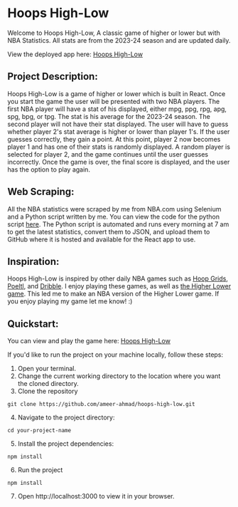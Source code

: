 # Hoops High-Low

Welcome to Hoops High-Low, A classic game of higher or lower but with NBA Statistics. All stats are from the 2023-24 season and are updated daily.

View the deployed app here: [Hoops High-Low](https://ameer-ahmad.github.io/hoops-high-low/)

## Project Description: 
Hoops High-Low is a game of higher or lower which is built in React. Once you start the game the user will be presented with two NBA players. The first NBA player will have a stat of his displayed, either mpg, ppg, rpg, apg, spg, bpg, or tpg. The stat is his average for the 2023-24 season. The second player will not have their stat displayed. The user will have to guess whether player 2's stat average is higher or lower than player 1's. If the user guesses correctly, they gain a point. At this point, player 2 now becomes player 1 and has one of their stats is randomly displayed. A random player is selected for player 2, and the game continues until the user guesses incorrectly. Once the game is over, the final score is displayed, and the user has the option to play again.

## Web Scraping:
All the NBA statistics were scraped by me from NBA.com using Selenium and a Python script written by me. You can view the code for the python script [here](https://github.com/ameer-ahmad/scrape-nba-stats). The Python script is automated and runs every morning at 7 am to get the latest statistics, convert them to JSON, and upload them to GitHub where it is hosted and available for the React app to use.

## Inspiration:
Hoops High-Low is inspired by other daily NBA games such as [Hoop Grids](https://www.hoopgrids.com/), [Poeltl](https://poeltl.dunk.town/), and [Dribble](https://dribblegame.com/). I enjoy playing these games, as well as [the Higher Lower game](https://www.higherlowergame.com/). This led me to make an NBA version of the Higher Lower game. If you enjoy playing my game let me know! :)

## Quickstart:
You can view and play the game here: [Hoops High-Low](https://ameer-ahmad.github.io/hoops-high-low/)

If you'd like to run the project on your machine locally, follow these steps:
1. Open your terminal.
2. Change the current working directory to the location where you want the cloned directory.
3. Clone the repository
```
git clone https://github.com/ameer-ahmad/hoops-high-low.git
```
4. Navigate to the project directory:
```
cd your-project-name
```
5. Install the project dependencies:
```
npm install
```
6. Run the project
```
npm install
```
7. Open http://localhost:3000 to view it in your browser.
